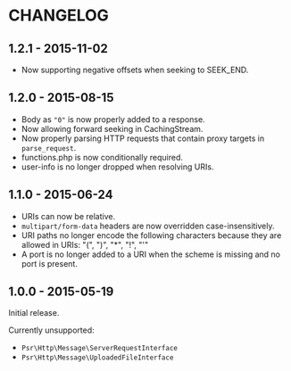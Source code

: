# CHANGELOG

## 1.2.1 - 2015-11-02

* Now supporting negative offsets when seeking to SEEK_END.

## 1.2.0 - 2015-08-15

* Body as `"0"` is now properly added to a response.
* Now allowing forward seeking in CachingStream.
* Now properly parsing HTTP requests that contain proxy targets in
  `parse_request`.
* functions.php is now conditionally required.
* user-info is no longer dropped when resolving URIs.

## 1.1.0 - 2015-06-24

* URIs can now be relative.
* `multipart/form-data` headers are now overridden case-insensitively.
* URI paths no longer encode the following characters because they are allowed
  in URIs: "(", ")", "*", "!", "'"
* A port is no longer added to a URI when the scheme is missing and no port is
  present.

## 1.0.0 - 2015-05-19

Initial release.

Currently unsupported:

- `Psr\Http\Message\ServerRequestInterface`
- `Psr\Http\Message\UploadedFileInterface`
